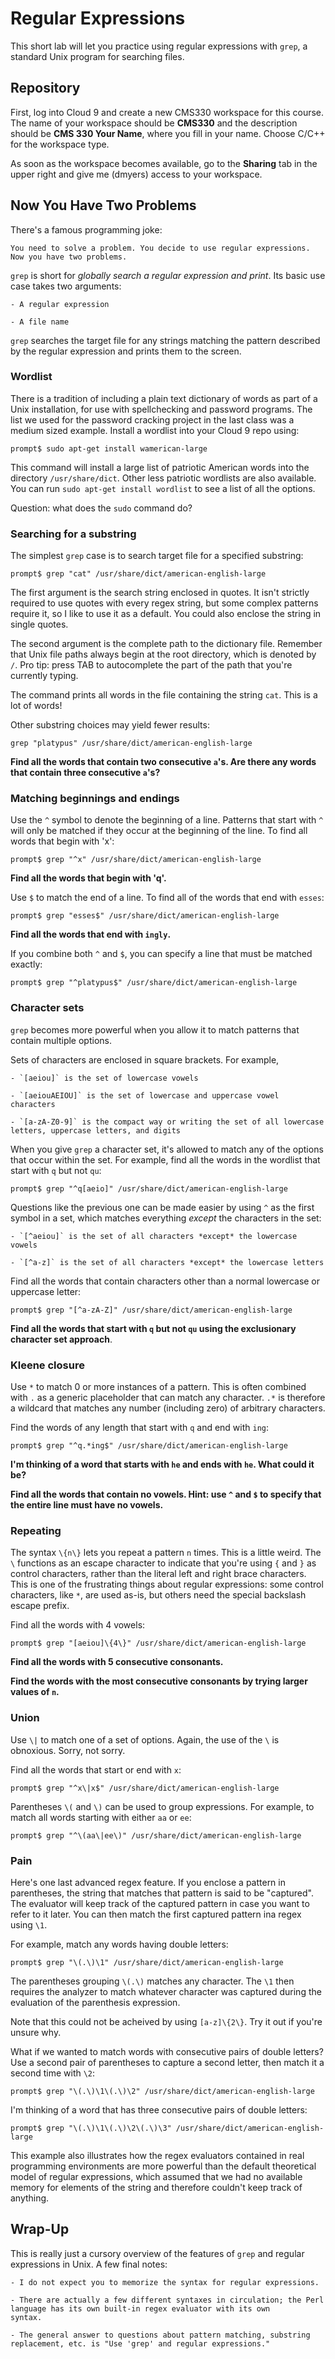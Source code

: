# Regular Expressions

This short lab will let you practice using regular expressions with `grep`, a standard Unix program for searching files.

## Repository

First, log into Cloud 9 and create a new CMS330 workspace for this course. The name of your workspace should be **CMS330** and the 
description should be **CMS 330 Your Name**, where you fill in your name. Choose C/C++ for the workspace type.

As soon as the workspace becomes available, go to the **Sharing** tab in the upper right and give me (dmyers) access to your workspace.

## Now You Have Two Problems

There's a famous programming joke:

```
You need to solve a problem. You decide to use regular expressions. Now you have two problems.
```

`grep` is short for *globally search a regular expression and print*. Its basic use case takes two arguments:

    - A regular expression
    
    - A file name
    
`grep` searches the target file for any strings matching the pattern described by the regular expression and prints them to the screen.

### Wordlist

There is a tradition of including a plain text dictionary of words as part of a Unix installation, for use with spellchecking and 
password programs. The list we used for the password cracking project in the last class was a medium sized example.
Install a wordlist into your Cloud 9 repo using:

```
prompt$ sudo apt-get install wamerican-large
```

This command will install a large list of patriotic American words into the directory `/usr/share/dict`. Other less patriotic wordlists
are also available. You can run `sudo apt-get install wordlist` to see a list of all the options.

Question: what does the `sudo` command do?

### Searching for a substring

The simplest `grep` case is to search target file for a specified substring:

```
prompt$ grep "cat" /usr/share/dict/american-english-large
```

The first argument is the search string enclosed in quotes. It isn't strictly required to use quotes with every regex string, 
but some complex patterns require it, so I like to use it as a default. You could also enclose the string in single quotes.

The second argument is the complete path to the dictionary file. Remember that Unix file paths always begin at the root directory, which
is denoted by `/`. Pro tip: press TAB to autocomplete the part of the path that you're currently typing.

The command prints all words in the file containing the string `cat`. This is a lot of words!

Other substring choices may yield fewer results:

```
grep "platypus" /usr/share/dict/american-english-large
```

**Find all the words that contain two consecutive `a`'s. Are there any words that contain three consecutive `a`'s?**

### Matching beginnings and endings

Use the `^` symbol to denote the beginning of a line. Patterns that start with `^` will only be matched if they occur at the beginning of the line. To find all words that begin with 'x':

```
prompt$ grep "^x" /usr/share/dict/american-english-large
```

**Find all the words that begin with 'q'.**

Use `$` to match the end of a line. To find all of the words that end with `esses`:

```
prompt$ grep "esses$" /usr/share/dict/american-english-large
```

**Find all the words that end with `ingly`.**

If you combine both `^` and `$`, you can specify a line that must be matched exactly:

```
prompt$ grep "^platypus$" /usr/share/dict/american-english-large
```

### Character sets

`grep` becomes more powerful when you allow it to match patterns that contain multiple options.

Sets of characters are enclosed in square brackets. For example,

    - `[aeiou]` is the set of lowercase vowels
    
    - `[aeiouAEIOU]` is the set of lowercase and uppercase vowel characters

    - `[a-zA-Z0-9]` is the compact way or writing the set of all lowercase letters, uppercase letters, and digits
    
When you give `grep` a character set, it's allowed to match any of the options that occur within the set. For example, find all the words in the wordlist that start with `q` but not `qu`:

```
prompt$ grep "^q[aeio]" /usr/share/dict/american-english-large
```

Questions like the previous one can be made easier by using `^` as the first symbol in a set, which matches everything *except* the
characters in the set:

    - `[^aeiou]` is the set of all characters *except* the lowercase vowels
    
    - `[^a-z]` is the set of all characters *except* the lowercase letters
    
Find all the words that contain characters other than a normal lowercase or uppercase letter:

```
prompt$ grep "[^a-zA-Z]" /usr/share/dict/american-english-large
```
    
**Find all the words that start with `q` but not `qu` using the exclusionary character set approach**.

### Kleene closure

Use `*` to match 0 or more instances of a pattern. This is often combined with `.` as a generic placeholder that can match any character. `.*` is therefore a wildcard that matches any number (including zero) of arbitrary characters.

Find the words of any length that start with `q` and end with `ing`:

```
prompt$ grep "^q.*ing$" /usr/share/dict/american-english-large
```

**I'm thinking of a word that starts with `he` and ends with `he`. What could it be?**

**Find all the words that contain no vowels. Hint: use `^` and `$` to specify that the entire line must have no vowels.**

### Repeating

The syntax `\{n\}` lets you repeat a pattern `n` times. This is a little weird. The `\` functions as an escape character to indicate
that you're using `{` and `}` as control characters, rather than the literal left and right brace characters. This is one of the
frustrating things about regular expressions: some control characters, like `*`, are used as-is, but others need the special 
backslash escape prefix.

Find all the words with 4 vowels:

```
prompt$ grep "[aeiou]\{4\}" /usr/share/dict/american-english-large
```

**Find all the words with 5 consecutive consonants.**

**Find the words with the most consecutive consonants by trying larger values of `n`.**

### Union

Use `\|` to match one of a set of options. Again, the use of the `\` is obnoxious. Sorry, not sorry.

Find all the words that start or end with `x`:

```
prompt$ grep "^x\|x$" /usr/share/dict/american-english-large
```

Parentheses `\(` and `\)` can be used to group expressions. For example, to match all words starting with either `aa` or `ee`:

```
prompt$ grep "^\(aa\|ee\)" /usr/share/dict/american-english-large
```

### Pain

Here's one last advanced regex feature. If you enclose a pattern in parentheses, the string that matches that pattern is said to
be "captured". The evaluator will keep track of the captured pattern in case you want to refer to it later. You can then match the first captured pattern ina regex using `\1`.

For example, match any words having double letters:

```
prompt$ grep "\(.\)\1" /usr/share/dict/american-english-large
```

The parentheses grouping `\(.\)` matches any character. The `\1` then requires the analyzer to match whatever character was captured
during the evaluation of the parenthesis expression.

Note that this could not be acheived by using `[a-z]\{2\}`. Try it out if you're unsure why.

What if we wanted to match words with consecutive pairs of double letters? Use a second pair of parentheses to capture a second letter, 
then match it a second time with `\2`:

```
prompt$ grep "\(.\)\1\(.\)\2" /usr/share/dict/american-english-large
```

I'm thinking of a word that has three consecutive pairs of double letters:

```
prompt$ grep "\(.\)\1\(.\)\2\(.\)\3" /usr/share/dict/american-english-large
```

This example also illustrates how the regex evaluators contained in real programming environments are more powerful than the default
theoretical model of regular expressions, which assumed that we had no available memory for elements of the string and therefore
couldn't keep track of anything.

## Wrap-Up

This is really just a cursory overview of the features of `grep` and regular expressions in Unix. A few final notes:

    - I do not expect you to memorize the syntax for regular expressions.
    
    - There are actually a few different syntaxes in circulation; the Perl language has its own built-in regex evaluator with its own 
    syntax.
    
    - The general answer to questions about pattern matching, substring replacement, etc. is "Use 'grep' and regular expressions."
